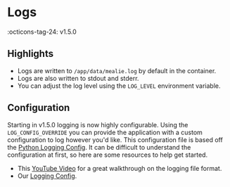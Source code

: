 # Logs

:octicons-tag-24: v1.5.0

## Highlights

- Logs are written to `/app/data/mealie.log` by default in the container.
- Logs are also written to stdout and stderr.
- You can adjust the log level using the `LOG_LEVEL` environment variable.

## Configuration

Starting in v1.5.0 logging is now highly configurable. Using the `LOG_CONFIG_OVERRIDE` you can provide the application with a custom configuration to log however you'd like. This configuration file is based off the [Python Logging Config](https://docs.python.org/3/library/logging.config.html#logging.config.fileConfig). It can be difficult to understand the configuration at first, so here are some resources to help get started.

- This [YouTube Video](https://www.youtube.com/watch?v=9L77QExPmI0) for a great walkthrough on the logging file format.
- Our [Logging Config](https://github.com/mealie-recipes/mealie/blob/mealie-next/mealie/core/logger/logconf.prod.json).

